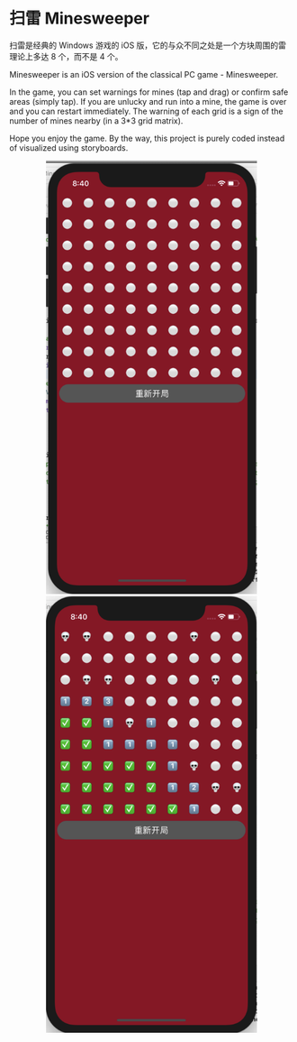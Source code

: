 # 扫雷 Minesweeper
扫雷是经典的 Windows 游戏的 iOS 版，它的与众不同之处是一个方块周围的雷理论上多达 8 个，而不是 4 个。

Minesweeper is an iOS version of the classical PC game - Minesweeper.

In the game, you can set warnings for mines (tap and drag) or confirm safe areas (simply tap). If you are unlucky and run into a mine, the game is over and you can restart immediately. The warning of each grid is a sign of the number of mines nearby (in a 3*3 grid matrix).

Hope you enjoy the game. By the way, this project is purely coded instead of visualized using storyboards.

<div align=center><img width="375" src="https://raw.githubusercontent.com/TankKevin/Minesweeper/master/ScreenRecordOne.png"/></div>
<div align=center><img width="375" src="https://raw.githubusercontent.com/TankKevin/Minesweeper/master/ScreenRecordTwo.png"/></div>
